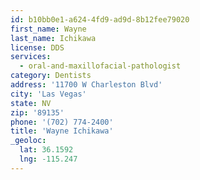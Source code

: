 ```yaml
---
id: b10bb0e1-a624-4fd9-ad9d-8b12fee79020
first_name: Wayne
last_name: Ichikawa
license: DDS
services:
  - oral-and-maxillofacial-pathologist
category: Dentists
address: '11700 W Charleston Blvd'
city: 'Las Vegas'
state: NV
zip: '89135'
phone: '(702) 774-2400'
title: 'Wayne Ichikawa'
_geoloc:
  lat: 36.1592
  lng: -115.247
---
```

